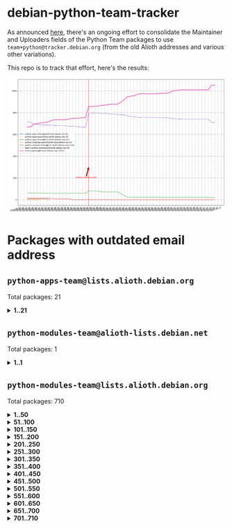 # debian-python-team-tracker



As announced [here](https://lists.debian.org/debian-python/2021/08/msg00006.html), there's an ongoing effort to consolidate the Maintainer and Uploaders fields of the Python Team packages to use `team+python@tracker.debian.org` (from the old Alioth addresses and various other variations).



This repo is to track that effort, here's the results:



![Python team emails](images/python_team_emails.svg)


# Packages with outdated email address

## `python-apps-team@lists.alioth.debian.org`
Total packages: 21
<details>
<summary><b>1..21</b></summary>


| # | Package | Version |
| --- | --- | --- |
| 1 | [archmage](https://tracker.debian.org/archmage) | 1:0.4.2.1-1 |
| 2 | [ctop](https://tracker.debian.org/ctop) | 1.0.0-2.1 |
| 3 | [cython](https://tracker.debian.org/cython) | 0.29.14-1 |
| 4 | [db2twitter](https://tracker.debian.org/db2twitter) | 0.6-1.1 |
| 5 | [dodgy](https://tracker.debian.org/dodgy) | 0.1.9-3 |
| 6 | [etm](https://tracker.debian.org/etm) | 3.2.30-1.1 |
| 7 | [firmware-microbit-micropython](https://tracker.debian.org/firmware-microbit-micropython) | 1.0.1-2 |
| 8 | [flatlatex](https://tracker.debian.org/flatlatex) | 0.8-1.1 |
| 9 | [freealchemist](https://tracker.debian.org/freealchemist) | 0.5-1.1 |
| 10 | [kanboard-cli](https://tracker.debian.org/kanboard-cli) | 0.0.2-1.1 |
| 11 | [lightyears](https://tracker.debian.org/lightyears) | 1.4-2 |
| 12 | [muttdown](https://tracker.debian.org/muttdown) | 0.3.4-1 |
| 13 | [pelican](https://tracker.debian.org/pelican) | 4.0.1+dfsg-1.1 |
| 14 | [pipenv](https://tracker.debian.org/pipenv) | 11.9.0-1.1 |
| 15 | [prospector](https://tracker.debian.org/prospector) | 1.1.7-2 |
| 16 | [pybik](https://tracker.debian.org/pybik) | 3.0-3.1 |
| 17 | [retweet](https://tracker.debian.org/retweet) | 0.10-1.1 |
| 18 | [sen](https://tracker.debian.org/sen) | 0.6.1-0.1 |
| 19 | [sinntp](https://tracker.debian.org/sinntp) | 1.6-1.2 |
| 20 | [smem](https://tracker.debian.org/smem) | 1.5-1.1 |
| 21 | [voltron](https://tracker.debian.org/voltron) | 0.1.7+git20200109-1.1 |
</details>

## `python-modules-team@alioth-lists.debian.net`
Total packages: 1
<details>
<summary><b>1..1</b></summary>


| # | Package | Version |
| --- | --- | --- |
| 1 | [setuptools-scm](https://tracker.debian.org/setuptools-scm) | 4.1.2-3 |
</details>

## `python-modules-team@lists.alioth.debian.org`
Total packages: 710
<details>
<summary><b>1..50</b></summary>


| # | Package | Version |
| --- | --- | --- |
| 1 | [anorack](https://tracker.debian.org/anorack) | 0.2.7-1 |
| 2 | [anosql](https://tracker.debian.org/anosql) | 1.0.1-1 |
| 3 | [appdirs](https://tracker.debian.org/appdirs) | 1.4.4-1 |
| 4 | [asn1crypto](https://tracker.debian.org/asn1crypto) | 1.4.0-1 |
| 5 | [astral](https://tracker.debian.org/astral) | 1.6.1-2 |
| 6 | [authheaders](https://tracker.debian.org/authheaders) | 0.13.0-1 |
| 7 | [authres](https://tracker.debian.org/authres) | 1.2.0-2 |
| 8 | [automat](https://tracker.debian.org/automat) | 20.2.0-1 |
| 9 | [azure-cosmos-table-python](https://tracker.debian.org/azure-cosmos-table-python) | 1.0.5+git20191025-5 |
| 10 | [babelfish](https://tracker.debian.org/babelfish) | 0.5.4-3 |
| 11 | [bdist-nsi](https://tracker.debian.org/bdist-nsi) | 0.1.5-2 |
| 12 | [behave](https://tracker.debian.org/behave) | 1.2.6-3 |
| 13 | [bernhard](https://tracker.debian.org/bernhard) | 0.2.6-2 |
| 14 | [betamax](https://tracker.debian.org/betamax) | 0.8.1-2 |
| 15 | [bibtexparser](https://tracker.debian.org/bibtexparser) | 1.1.0+ds-3 |
| 16 | [binaryornot](https://tracker.debian.org/binaryornot) | 0.4.4+dfsg-4 |
| 17 | [bitstruct](https://tracker.debian.org/bitstruct) | 8.9.0-1 |
| 18 | [blessings](https://tracker.debian.org/blessings) | 1.6-3 |
| 19 | [blinker](https://tracker.debian.org/blinker) | 1.4+dfsg1-0.3 |
| 20 | [bottleneck](https://tracker.debian.org/bottleneck) | 1.2.1+ds1-2 |
| 21 | [case](https://tracker.debian.org/case) | 1.5.3+dfsg-3 |
| 22 | [celery-batches](https://tracker.debian.org/celery-batches) | 0.2-2 |
| 23 | [celery-haystack](https://tracker.debian.org/celery-haystack) | 0.10-4 |
| 24 | [cerealizer](https://tracker.debian.org/cerealizer) | 0.8.1-3 |
| 25 | [chardet](https://tracker.debian.org/chardet) | 4.0.0-1 |
| 26 | [chargebee-python](https://tracker.debian.org/chargebee-python) | 1.6.6-1 |
| 27 | [chargebee2-python](https://tracker.debian.org/chargebee2-python) | 2.7.3-1 |
| 28 | [circuits](https://tracker.debian.org/circuits) | 3.1.0+ds1-2 |
| 29 | [codicefiscale](https://tracker.debian.org/codicefiscale) | 0.9+ds0-2 |
| 30 | [colorclass](https://tracker.debian.org/colorclass) | 2.2.0-2.1 |
| 31 | [colorspacious](https://tracker.debian.org/colorspacious) | 1.1.2-2 |
| 32 | [commonmark](https://tracker.debian.org/commonmark) | 0.9.1-3 |
| 33 | [constantly](https://tracker.debian.org/constantly) | 15.1.0-2 |
| 34 | [contextlib2](https://tracker.debian.org/contextlib2) | 0.6.0.post1-1 |
| 35 | [cookiecutter](https://tracker.debian.org/cookiecutter) | 1.6.0-4 |
| 36 | [coreapi](https://tracker.debian.org/coreapi) | 2.3.3-4 |
| 37 | [coreschema](https://tracker.debian.org/coreschema) | 0.0.4-3 |
| 38 | [cov-core](https://tracker.debian.org/cov-core) | 1.15.0-3 |
| 39 | [cppy](https://tracker.debian.org/cppy) | 1.1.0-2 |
| 40 | [cram](https://tracker.debian.org/cram) | 0.7-4 |
| 41 | [cssutils](https://tracker.debian.org/cssutils) | 1.0.2-3 |
| 42 | [d2to1](https://tracker.debian.org/d2to1) | 0.2.12-2 |
| 43 | [deap](https://tracker.debian.org/deap) | 1.3.1-2 |
| 44 | [debiancontributors](https://tracker.debian.org/debiancontributors) | 0.7.8-2 |
| 45 | [devpi-common](https://tracker.debian.org/devpi-common) | 3.2.2-1.1 |
| 46 | [django-ajax-selects](https://tracker.debian.org/django-ajax-selects) | 1.7.0-3 |
| 47 | [django-anymail](https://tracker.debian.org/django-anymail) | 7.1.0-1 |
| 48 | [django-bitfield](https://tracker.debian.org/django-bitfield) | 1.9.6-2 |
| 49 | [django-countries](https://tracker.debian.org/django-countries) | 6.0-1 |
| 50 | [django-dirtyfields](https://tracker.debian.org/django-dirtyfields) | 1.3.1-2 |
</details>
<details>
<summary><b>51..100</b></summary>

| # | Package | Version |
| --- | --- | --- |
| 51 | [django-downloadview](https://tracker.debian.org/django-downloadview) | 2.1.1-1 |
| 52 | [django-environ](https://tracker.debian.org/django-environ) | 0.4.4-2 |
| 53 | [django-filter](https://tracker.debian.org/django-filter) | 2.4.0-1 |
| 54 | [django-fsm-admin](https://tracker.debian.org/django-fsm-admin) | 1.2.4-2 |
| 55 | [django-hvad](https://tracker.debian.org/django-hvad) | 1.8.0-1.1 |
| 56 | [django-impersonate](https://tracker.debian.org/django-impersonate) | 1.5-1 |
| 57 | [django-js-reverse](https://tracker.debian.org/django-js-reverse) | 0.7.3-1.1 |
| 58 | [django-macaddress](https://tracker.debian.org/django-macaddress) | 1.5.0-2 |
| 59 | [django-markupfield](https://tracker.debian.org/django-markupfield) | 2.0.0-1 |
| 60 | [django-memoize](https://tracker.debian.org/django-memoize) | 2.2.0+dfsg-1 |
| 61 | [django-nose](https://tracker.debian.org/django-nose) | 1.4.6-2.1 |
| 62 | [django-notification](https://tracker.debian.org/django-notification) | 1.2.0-3 |
| 63 | [django-organizations](https://tracker.debian.org/django-organizations) | 1.1.2-1 |
| 64 | [django-pagination](https://tracker.debian.org/django-pagination) | 1.0.7-4 |
| 65 | [django-paintstore](https://tracker.debian.org/django-paintstore) | 0.2-4 |
| 66 | [django-picklefield](https://tracker.debian.org/django-picklefield) | 3.0.1-1 |
| 67 | [django-pipeline](https://tracker.debian.org/django-pipeline) | 1.6.14-3 |
| 68 | [django-q](https://tracker.debian.org/django-q) | 1.2.1-1 |
| 69 | [django-recurrence](https://tracker.debian.org/django-recurrence) | 1.10.3-1 |
| 70 | [django-redis-sessions](https://tracker.debian.org/django-redis-sessions) | 0.6.1-2 |
| 71 | [django-simple-redis-admin](https://tracker.debian.org/django-simple-redis-admin) | 1.4.0-2 |
| 72 | [django-stronghold](https://tracker.debian.org/django-stronghold) | 0.3.0+debian-2 |
| 73 | [django-webpack-loader](https://tracker.debian.org/django-webpack-loader) | 0.6.0-2 |
| 74 | [django-websocket-redis](https://tracker.debian.org/django-websocket-redis) | 0.4.7-2 |
| 75 | [django-wkhtmltopdf](https://tracker.debian.org/django-wkhtmltopdf) | 3.3.0-1 |
| 76 | [django-xmlrpc](https://tracker.debian.org/django-xmlrpc) | 0.1.8-2 |
| 77 | [djangorestframework-api-key](https://tracker.debian.org/djangorestframework-api-key) | 2.0.0-2 |
| 78 | [djangorestframework-filters](https://tracker.debian.org/djangorestframework-filters) | 1.0.0.dev0-1 |
| 79 | [dkimpy](https://tracker.debian.org/dkimpy) | 1.0.5-1 |
| 80 | [dnsdiag](https://tracker.debian.org/dnsdiag) | 1.7.0-1 |
| 81 | [dnspython](https://tracker.debian.org/dnspython) | 2.0.0-1 |
| 82 | [dockerpty](https://tracker.debian.org/dockerpty) | 0.4.1-2 |
| 83 | [dominate](https://tracker.debian.org/dominate) | 2.3.1-2 |
| 84 | [doublex](https://tracker.debian.org/doublex) | 1.9.2-1 |
| 85 | [drf-generators](https://tracker.debian.org/drf-generators) | 0.5.0-1 |
| 86 | [easyprocess](https://tracker.debian.org/easyprocess) | 0.2.5-2 |
| 87 | [elasticsearch-curator](https://tracker.debian.org/elasticsearch-curator) | 5.8.1-1 |
| 88 | [entrypoints](https://tracker.debian.org/entrypoints) | 0.3-3 |
| 89 | [enum34](https://tracker.debian.org/enum34) | 1.1.6-4 |
| 90 | [enzyme](https://tracker.debian.org/enzyme) | 0.4.1-2 |
| 91 | [exam](https://tracker.debian.org/exam) | 0.10.5-3 |
| 92 | [factory-boy](https://tracker.debian.org/factory-boy) | 2.11.1-3 |
| 93 | [faker](https://tracker.debian.org/faker) | 0.9.3-0.1 |
| 94 | [fakesleep](https://tracker.debian.org/fakesleep) | 0.1-2 |
| 95 | [fastchunking](https://tracker.debian.org/fastchunking) | 0.0.3-2 |
| 96 | [feedgenerator](https://tracker.debian.org/feedgenerator) | 1.9-2 |
| 97 | [flake8-polyfill](https://tracker.debian.org/flake8-polyfill) | 1.0.2-2 |
| 98 | [flask-api](https://tracker.debian.org/flask-api) | 1.1+dfsg-1.1 |
| 99 | [flask-assets](https://tracker.debian.org/flask-assets) | 2.0-1 |
| 100 | [flask-babelex](https://tracker.debian.org/flask-babelex) | 0.9.4-1 |
</details>
<details>
<summary><b>101..150</b></summary>

| # | Package | Version |
| --- | --- | --- |
| 101 | [flask-bcrypt](https://tracker.debian.org/flask-bcrypt) | 0.7.1-2 |
| 102 | [flask-compress](https://tracker.debian.org/flask-compress) | 1.4.0-3 |
| 103 | [flask-gravatar](https://tracker.debian.org/flask-gravatar) | 0.4.2-2 |
| 104 | [flask-htmlmin](https://tracker.debian.org/flask-htmlmin) | 1.3.2-2 |
| 105 | [flask-ldapconn](https://tracker.debian.org/flask-ldapconn) | 0.7.2-1.1 |
| 106 | [flask-limiter](https://tracker.debian.org/flask-limiter) | 1.0.1-2 |
| 107 | [flask-login](https://tracker.debian.org/flask-login) | 0.5.0-1 |
| 108 | [flask-mail](https://tracker.debian.org/flask-mail) | 0.9.1+dfsg1-1.1 |
| 109 | [flask-mongoengine](https://tracker.debian.org/flask-mongoengine) | 0.9.3-4 |
| 110 | [flask-multistatic](https://tracker.debian.org/flask-multistatic) | 1.0-2 |
| 111 | [flask-paranoid](https://tracker.debian.org/flask-paranoid) | 0.2.0-3.1 |
| 112 | [flask-script](https://tracker.debian.org/flask-script) | 2.0.6-2 |
| 113 | [flask-silk](https://tracker.debian.org/flask-silk) | 0.2-18 |
| 114 | [flask-wtf](https://tracker.debian.org/flask-wtf) | 0.14.3-1 |
| 115 | [flufl.bounce](https://tracker.debian.org/flufl.bounce) | 3.0.1-1 |
| 116 | [flufl.enum](https://tracker.debian.org/flufl.enum) | 4.1.1-3 |
| 117 | [flufl.i18n](https://tracker.debian.org/flufl.i18n) | 3.0.1-1 |
| 118 | [flufl.lock](https://tracker.debian.org/flufl.lock) | 5.0.1-1 |
| 119 | [flufl.password](https://tracker.debian.org/flufl.password) | 1.3-3 |
| 120 | [flufl.testing](https://tracker.debian.org/flufl.testing) | 0.7-2 |
| 121 | [freetype-py](https://tracker.debian.org/freetype-py) | 2.2.0-1 |
| 122 | [gerritlib](https://tracker.debian.org/gerritlib) | 0.8.0-2 |
| 123 | [gmplot](https://tracker.debian.org/gmplot) | 1.2.0-2 |
| 124 | [gpxpy](https://tracker.debian.org/gpxpy) | 1.4.2-1 |
| 125 | [gtextfsm](https://tracker.debian.org/gtextfsm) | 1.1.0-2 |
| 126 | [gtts](https://tracker.debian.org/gtts) | 2.0.3-1 |
| 127 | [gtts-token](https://tracker.debian.org/gtts-token) | 1.1.3-1 |
| 128 | [guzzle-sphinx-theme](https://tracker.debian.org/guzzle-sphinx-theme) | 0.7.11-5 |
| 129 | [hachoir](https://tracker.debian.org/hachoir) | 3.1.0+dfsg-3 |
| 130 | [haproxy-log-analysis](https://tracker.debian.org/haproxy-log-analysis) | 2.0~b0-2 |
| 131 | [heapdict](https://tracker.debian.org/heapdict) | 1.0.1-1 |
| 132 | [hiro](https://tracker.debian.org/hiro) | 0.5-2 |
| 133 | [httpx](https://tracker.debian.org/httpx) | 0.16.1-1 |
| 134 | [hypothesis-auto](https://tracker.debian.org/hypothesis-auto) | 1.1.4-2 |
| 135 | [importmagic](https://tracker.debian.org/importmagic) | 0.1.7-2 |
| 136 | [inflection](https://tracker.debian.org/inflection) | 0.3.1-2 |
| 137 | [isodate](https://tracker.debian.org/isodate) | 0.6.0-2 |
| 138 | [itypes](https://tracker.debian.org/itypes) | 1.1.0-4 |
| 139 | [jaraco.itertools](https://tracker.debian.org/jaraco.itertools) | 2.0.1-4 |
| 140 | [javaproperties](https://tracker.debian.org/javaproperties) | 0.7.0-1 |
| 141 | [jinja2-time](https://tracker.debian.org/jinja2-time) | 0.2.0-2 |
| 142 | [jpy](https://tracker.debian.org/jpy) | 0.9.0-3 |
| 143 | [jpylyzer](https://tracker.debian.org/jpylyzer) | 2.0.0-3 |
| 144 | [json-tricks](https://tracker.debian.org/json-tricks) | 3.11.0-2 |
| 145 | [jsonhyperschema-codec](https://tracker.debian.org/jsonhyperschema-codec) | 1.0.3-2 |
| 146 | [jsonpickle](https://tracker.debian.org/jsonpickle) | 1.2-1 |
| 147 | [junos-eznc](https://tracker.debian.org/junos-eznc) | 2.1.7-3 |
| 148 | [jupyter-sphinx-theme](https://tracker.debian.org/jupyter-sphinx-theme) | 0.0.6+ds1-10 |
| 149 | [kitchen](https://tracker.debian.org/kitchen) | 1.2.6-2 |
| 150 | [kivy](https://tracker.debian.org/kivy) | 1.11.0-2 |
</details>
<details>
<summary><b>151..200</b></summary>

| # | Package | Version |
| --- | --- | --- |
| 151 | [lazr.delegates](https://tracker.debian.org/lazr.delegates) | 2.0.3-2 |
| 152 | [lazr.smtptest](https://tracker.debian.org/lazr.smtptest) | 2.0.3-2 |
| 153 | [lexicon](https://tracker.debian.org/lexicon) | 3.3.17-1 |
| 154 | [libthumbor](https://tracker.debian.org/libthumbor) | 1.3.3-2 |
| 155 | [logilab-constraint](https://tracker.debian.org/logilab-constraint) | 0.6.0-2 |
| 156 | [mako](https://tracker.debian.org/mako) | 1.1.3+ds1-2 |
| 157 | [manuel](https://tracker.debian.org/manuel) | 1.10.1-2 |
| 158 | [markupsafe](https://tracker.debian.org/markupsafe) | 1.1.1-1 |
| 159 | [mercurial-extension-utils](https://tracker.debian.org/mercurial-extension-utils) | 1.5.1-1 |
| 160 | [mercurial-extension-utils](https://tracker.debian.org/mercurial-extension-utils) | 1.5.1-3 |
| 161 | [mercurial-keyring](https://tracker.debian.org/mercurial-keyring) | 1.3.1-3 |
| 162 | [microsoft-authentication-extensions-for-python](https://tracker.debian.org/microsoft-authentication-extensions-for-python) | 0.3.0-1 |
| 163 | [milksnake](https://tracker.debian.org/milksnake) | 0.1.5-1 |
| 164 | [mimerender](https://tracker.debian.org/mimerender) | 0.6.0-2 |
| 165 | [mmllib](https://tracker.debian.org/mmllib) | 0.3.0.post1-2 |
| 166 | [mockldap](https://tracker.debian.org/mockldap) | 0.3.0-4 |
| 167 | [modernize](https://tracker.debian.org/modernize) | 0.7-2 |
| 168 | [moksha.common](https://tracker.debian.org/moksha.common) | 1.2.5-4 |
| 169 | [more-itertools](https://tracker.debian.org/more-itertools) | 4.2.0-3 |
| 170 | [mrtparse](https://tracker.debian.org/mrtparse) | 1.6-2 |
| 171 | [musicbrainzngs](https://tracker.debian.org/musicbrainzngs) | 0.7.1-2 |
| 172 | [mutagen](https://tracker.debian.org/mutagen) | 1.45.1-2 |
| 173 | [mwic](https://tracker.debian.org/mwic) | 0.7.8-1 |
| 174 | [mysql-connector-python](https://tracker.debian.org/mysql-connector-python) | 8.0.15-2 |
| 175 | [nb2plots](https://tracker.debian.org/nb2plots) | 0.6-2 |
| 176 | [netifaces](https://tracker.debian.org/netifaces) | 0.10.9-0.2 |
| 177 | [netmiko](https://tracker.debian.org/netmiko) | 2.4.2-1 |
| 178 | [networkx](https://tracker.debian.org/networkx) | 2.5+ds-2 |
| 179 | [nose](https://tracker.debian.org/nose) | 1.3.7-6 |
| 180 | [nose](https://tracker.debian.org/nose) | 1.3.7-7 |
| 181 | [nose2](https://tracker.debian.org/nose2) | 0.9.2-1 |
| 182 | [nose2-cov](https://tracker.debian.org/nose2-cov) | 1.0a4-3 |
| 183 | [ntplib](https://tracker.debian.org/ntplib) | 0.3.3-2 |
| 184 | [numpy-stl](https://tracker.debian.org/numpy-stl) | 2.9.0-1 |
| 185 | [numpydoc](https://tracker.debian.org/numpydoc) | 1.1.0-3 |
| 186 | [obsub](https://tracker.debian.org/obsub) | 0.2-4 |
| 187 | [okasha](https://tracker.debian.org/okasha) | 0.2.4-4 |
| 188 | [overpass](https://tracker.debian.org/overpass) | 0.7-1 |
| 189 | [paramiko](https://tracker.debian.org/paramiko) | 2.7.2-1 |
| 190 | [pastescript](https://tracker.debian.org/pastescript) | 2.0.2-4 |
| 191 | [pcapy](https://tracker.debian.org/pcapy) | 0.11.4-2 |
| 192 | [pdfkit](https://tracker.debian.org/pdfkit) | 0.6.1-2 |
| 193 | [pep8](https://tracker.debian.org/pep8) | 1.7.1-9 |
| 194 | [pep8-naming](https://tracker.debian.org/pep8-naming) | 0.10.0-1 |
| 195 | [pg8000](https://tracker.debian.org/pg8000) | 1.10.6-2 |
| 196 | [pidcat](https://tracker.debian.org/pidcat) | 2.1.0-4 |
| 197 | [pilkit](https://tracker.debian.org/pilkit) | 2.0-3 |
| 198 | [plastex](https://tracker.debian.org/plastex) | 2.1-2 |
| 199 | [ply](https://tracker.debian.org/ply) | 3.11-4 |
| 200 | [portio](https://tracker.debian.org/portio) | 0.5-4 |
</details>
<details>
<summary><b>201..250</b></summary>

| # | Package | Version |
| --- | --- | --- |
| 201 | [postgresfixture](https://tracker.debian.org/postgresfixture) | 0.4.2-1 |
| 202 | [power](https://tracker.debian.org/power) | 1.4+dfsg-4 |
| 203 | [pprintpp](https://tracker.debian.org/pprintpp) | 0.4.0-2 |
| 204 | [preggy](https://tracker.debian.org/preggy) | 1.4.4-1 |
| 205 | [prettytable](https://tracker.debian.org/prettytable) | 0.7.2-5 |
| 206 | [proxmoxer](https://tracker.debian.org/proxmoxer) | 1.0.3-2 |
| 207 | [ptable](https://tracker.debian.org/ptable) | 0.9.2-2 |
| 208 | [py-macaroon-bakery](https://tracker.debian.org/py-macaroon-bakery) | 1.3.1-1 |
| 209 | [py-radix](https://tracker.debian.org/py-radix) | 0.10.0-3 |
| 210 | [py3dns](https://tracker.debian.org/py3dns) | 3.2.1-1 |
| 211 | [pyasn1](https://tracker.debian.org/pyasn1) | 0.4.8-1 |
| 212 | [pybindgen](https://tracker.debian.org/pybindgen) | 0.20.0+dfsg1-2 |
| 213 | [pycairo](https://tracker.debian.org/pycairo) | 1.16.2-3 |
| 214 | [pycairo](https://tracker.debian.org/pycairo) | 1.16.2-4 |
| 215 | [pycallgraph](https://tracker.debian.org/pycallgraph) | 1.1.3-1.2 |
| 216 | [pycares](https://tracker.debian.org/pycares) | 3.1.1-1 |
| 217 | [pycifrw](https://tracker.debian.org/pycifrw) | 4.4-2 |
| 218 | [pyclamd](https://tracker.debian.org/pyclamd) | 0.4.0-2 |
| 219 | [pycodestyle](https://tracker.debian.org/pycodestyle) | 2.6.0-1 |
| 220 | [pycparser](https://tracker.debian.org/pycparser) | 2.20-3 |
| 221 | [pycryptodome](https://tracker.debian.org/pycryptodome) | 3.9.7+dfsg1-1 |
| 222 | [pycxx](https://tracker.debian.org/pycxx) | 7.1.4-0.1 |
| 223 | [pydbus](https://tracker.debian.org/pydbus) | 0.6.0-4 |
| 224 | [pydenticon](https://tracker.debian.org/pydenticon) | 0.3.1-2 |
| 225 | [pydispatcher](https://tracker.debian.org/pydispatcher) | 2.0.5-2 |
| 226 | [pydle](https://tracker.debian.org/pydle) | 0.9.4-2 |
| 227 | [pyeapi](https://tracker.debian.org/pyeapi) | 0.8.1-2 |
| 228 | [pyee](https://tracker.debian.org/pyee) | 7.0.2-1 |
| 229 | [pyenchant](https://tracker.debian.org/pyenchant) | 3.2.0-1 |
| 230 | [pyfg](https://tracker.debian.org/pyfg) | 0.50-2 |
| 231 | [pyfiglet](https://tracker.debian.org/pyfiglet) | 0.8.0+dfsg-1 |
| 232 | [pyfribidi](https://tracker.debian.org/pyfribidi) | 0.12.0+repack-7 |
| 233 | [pygame](https://tracker.debian.org/pygame) | 1.9.6+dfsg-2 |
| 234 | [pygeoif](https://tracker.debian.org/pygeoif) | 0.7-2 |
| 235 | [pygithub](https://tracker.debian.org/pygithub) | 1.43.7-1 |
| 236 | [pygments](https://tracker.debian.org/pygments) | 2.3.1+dfsg-3 |
| 237 | [pygtail](https://tracker.debian.org/pygtail) | 0.6.1-2 |
| 238 | [pygtkspellcheck](https://tracker.debian.org/pygtkspellcheck) | 4.0.5-2 |
| 239 | [pyhamcrest](https://tracker.debian.org/pyhamcrest) | 1.9.0-3 |
| 240 | [pyinotify](https://tracker.debian.org/pyinotify) | 0.9.6-1.3 |
| 241 | [pyiosxr](https://tracker.debian.org/pyiosxr) | 0.52-1.1 |
| 242 | [pyjavaproperties](https://tracker.debian.org/pyjavaproperties) | 0.7-2 |
| 243 | [pyjokes](https://tracker.debian.org/pyjokes) | 0.5.0-3 |
| 244 | [pykcs11](https://tracker.debian.org/pykcs11) | 1.5.10-1 |
| 245 | [pylama](https://tracker.debian.org/pylama) | 7.4.3-3 |
| 246 | [pylibmc](https://tracker.debian.org/pylibmc) | 1.5.2-3 |
| 247 | [pylint-celery](https://tracker.debian.org/pylint-celery) | 0.3-5 |
| 248 | [pylint-common](https://tracker.debian.org/pylint-common) | 0.2.5-4 |
| 249 | [pylint-django](https://tracker.debian.org/pylint-django) | 2.0.13-1 |
| 250 | [pylint-flask](https://tracker.debian.org/pylint-flask) | 0.5-4 |
</details>
<details>
<summary><b>251..300</b></summary>

| # | Package | Version |
| --- | --- | --- |
| 251 | [pylint-plugin-utils](https://tracker.debian.org/pylint-plugin-utils) | 0.6-1 |
| 252 | [pymacs](https://tracker.debian.org/pymacs) | 0.25-3 |
| 253 | [pymilter](https://tracker.debian.org/pymilter) | 1.0.4-2 |
| 254 | [pymodbus](https://tracker.debian.org/pymodbus) | 2.1.0+dfsg-2 |
| 255 | [pymssql](https://tracker.debian.org/pymssql) | 2.1.4+dfsg-3 |
| 256 | [pymupdf](https://tracker.debian.org/pymupdf) | 1.17.4+ds1-2 |
| 257 | [pynag](https://tracker.debian.org/pynag) | 1.1.2+dfsg-2 |
| 258 | [pynliner](https://tracker.debian.org/pynliner) | 0.8.0-2 |
| 259 | [pyopengl](https://tracker.debian.org/pyopengl) | 3.1.5+dfsg-1 |
| 260 | [pypandoc](https://tracker.debian.org/pypandoc) | 1.5+ds0-1 |
| 261 | [pyparsing](https://tracker.debian.org/pyparsing) | 2.4.7-1 |
| 262 | [pyphen](https://tracker.debian.org/pyphen) | 0.9.5-3 |
| 263 | [pyprind](https://tracker.debian.org/pyprind) | 2.11.2-2 |
| 264 | [pyquery](https://tracker.debian.org/pyquery) | 1.2.9-4 |
| 265 | [pyrad](https://tracker.debian.org/pyrad) | 2.1-2 |
| 266 | [pyrsistent](https://tracker.debian.org/pyrsistent) | 0.15.5-1 |
| 267 | [pysendfile](https://tracker.debian.org/pysendfile) | 2.0.1-3 |
| 268 | [pysimplesoap](https://tracker.debian.org/pysimplesoap) | 1.16.2-3 |
| 269 | [pysmi](https://tracker.debian.org/pysmi) | 0.3.2-2 |
| 270 | [pysodium](https://tracker.debian.org/pysodium) | 0.7.0-2 |
| 271 | [pyspf](https://tracker.debian.org/pyspf) | 2.0.14-2 |
| 272 | [pysrt](https://tracker.debian.org/pysrt) | 1.0.1-2 |
| 273 | [pyssim](https://tracker.debian.org/pyssim) | 0.2-2 |
| 274 | [pystemd](https://tracker.debian.org/pystemd) | 0.7.0-4 |
| 275 | [pysubnettree](https://tracker.debian.org/pysubnettree) | 0.33-1 |
| 276 | [pytaglib](https://tracker.debian.org/pytaglib) | 0.3.6+dfsg-2 |
| 277 | [pytds](https://tracker.debian.org/pytds) | 1.10.0-1 |
| 278 | [pytest-arraydiff](https://tracker.debian.org/pytest-arraydiff) | 0.3-1 |
| 279 | [pytest-bdd](https://tracker.debian.org/pytest-bdd) | 3.2.1-1 |
| 280 | [pytest-cookies](https://tracker.debian.org/pytest-cookies) | 0.4.0-1 |
| 281 | [pytest-django](https://tracker.debian.org/pytest-django) | 3.5.1-1 |
| 282 | [pytest-expect](https://tracker.debian.org/pytest-expect) | 1.1.0-2 |
| 283 | [pytest-forked](https://tracker.debian.org/pytest-forked) | 1.3.0-1 |
| 284 | [pytest-helpers-namespace](https://tracker.debian.org/pytest-helpers-namespace) | 2019.1.8-1 |
| 285 | [pytest-httpbin](https://tracker.debian.org/pytest-httpbin) | 1.0.0-2 |
| 286 | [pytest-instafail](https://tracker.debian.org/pytest-instafail) | 0.4.2-1 |
| 287 | [pytest-remotedata](https://tracker.debian.org/pytest-remotedata) | 0.3.2-1 |
| 288 | [pytest-runner](https://tracker.debian.org/pytest-runner) | 2.11.1-1.2 |
| 289 | [pytest-sugar](https://tracker.debian.org/pytest-sugar) | 0.9.4-1 |
| 290 | [pytest-tornado](https://tracker.debian.org/pytest-tornado) | 0.8.1-1 |
| 291 | [pytest-vcr](https://tracker.debian.org/pytest-vcr) | 1.0.2-2 |
| 292 | [pytest-xvfb](https://tracker.debian.org/pytest-xvfb) | 1.2.0-1 |
| 293 | [python-activipy](https://tracker.debian.org/python-activipy) | 0.1-7 |
| 294 | [python-adal](https://tracker.debian.org/python-adal) | 1.2.2-1 |
| 295 | [python-agate](https://tracker.debian.org/python-agate) | 1.6.1-1 |
| 296 | [python-agate-excel](https://tracker.debian.org/python-agate-excel) | 0.2.3-1 |
| 297 | [python-aiohttp-security](https://tracker.debian.org/python-aiohttp-security) | 0.4.0-2 |
| 298 | [python-aiohttp-session](https://tracker.debian.org/python-aiohttp-session) | 2.9.0-2 |
| 299 | [python-aioinflux](https://tracker.debian.org/python-aioinflux) | 0.9.0-2 |
| 300 | [python-aiomeasures](https://tracker.debian.org/python-aiomeasures) | 0.5.14-3 |
</details>
<details>
<summary><b>301..350</b></summary>

| # | Package | Version |
| --- | --- | --- |
| 301 | [python-altair](https://tracker.debian.org/python-altair) | 4.0.1-2 |
| 302 | [python-amqplib](https://tracker.debian.org/python-amqplib) | 1.0.2-2 |
| 303 | [python-anyjson](https://tracker.debian.org/python-anyjson) | 0.3.3-2 |
| 304 | [python-apptools](https://tracker.debian.org/python-apptools) | 4.5.0-1.1 |
| 305 | [python-aptly](https://tracker.debian.org/python-aptly) | 0.12.10-2 |
| 306 | [python-args](https://tracker.debian.org/python-args) | 0.1.0-3 |
| 307 | [python-arpy](https://tracker.debian.org/python-arpy) | 1.1.1-4 |
| 308 | [python-astor](https://tracker.debian.org/python-astor) | 0.8.1-1 |
| 309 | [python-async-timeout](https://tracker.debian.org/python-async-timeout) | 3.0.1-1.1 |
| 310 | [python-azure-devtools](https://tracker.debian.org/python-azure-devtools) | 1.2.0-1 |
| 311 | [python-base58](https://tracker.debian.org/python-base58) | 1.0.3-1.1 |
| 312 | [python-bcdoc](https://tracker.debian.org/python-bcdoc) | 0.16.0-2 |
| 313 | [python-bioblend](https://tracker.debian.org/python-bioblend) | 0.7.0-3 |
| 314 | [python-bitbucket-api](https://tracker.debian.org/python-bitbucket-api) | 0.5.0-3 |
| 315 | [python-box](https://tracker.debian.org/python-box) | 3.4.6-2 |
| 316 | [python-btrees](https://tracker.debian.org/python-btrees) | 4.3.1-2 |
| 317 | [python-cachecontrol](https://tracker.debian.org/python-cachecontrol) | 0.12.6-1 |
| 318 | [python-can](https://tracker.debian.org/python-can) | 3.3.2.final~github-2 |
| 319 | [python-cement](https://tracker.debian.org/python-cement) | 2.10.0-2 |
| 320 | [python-cerberus](https://tracker.debian.org/python-cerberus) | 1.3.2-1 |
| 321 | [python-click-log](https://tracker.debian.org/python-click-log) | 0.2.1-2 |
| 322 | [python-click-threading](https://tracker.debian.org/python-click-threading) | 0.4.4-2 |
| 323 | [python-clint](https://tracker.debian.org/python-clint) | 0.5.1-3 |
| 324 | [python-cluster](https://tracker.debian.org/python-cluster) | 1.3.3-3 |
| 325 | [python-cmarkgfm](https://tracker.debian.org/python-cmarkgfm) | 0.4.2-1 |
| 326 | [python-coloredlogs](https://tracker.debian.org/python-coloredlogs) | 7.3-2 |
| 327 | [python-colour](https://tracker.debian.org/python-colour) | 0.1.5-2 |
| 328 | [python-commentjson](https://tracker.debian.org/python-commentjson) | 0.8.3-2 |
| 329 | [python-consul](https://tracker.debian.org/python-consul) | 0.7.1-1.1 |
| 330 | [python-cookies](https://tracker.debian.org/python-cookies) | 2.2.1-3 |
| 331 | [python-cpuinfo](https://tracker.debian.org/python-cpuinfo) | 5.0.0-2 |
| 332 | [python-crcmod](https://tracker.debian.org/python-crcmod) | 1.7+dfsg-2 |
| 333 | [python-cs](https://tracker.debian.org/python-cs) | 2.7.1-1 |
| 334 | [python-cssselect2](https://tracker.debian.org/python-cssselect2) | 0.3.0-1 |
| 335 | [python-cycler](https://tracker.debian.org/python-cycler) | 0.10.0-3 |
| 336 | [python-daiquiri](https://tracker.debian.org/python-daiquiri) | 1.6.0-1 |
| 337 | [python-dbfread](https://tracker.debian.org/python-dbfread) | 2.0.7-3 |
| 338 | [python-decorator](https://tracker.debian.org/python-decorator) | 4.4.2-2 |
| 339 | [python-demjson](https://tracker.debian.org/python-demjson) | 2.2.4-5 |
| 340 | [python-diaspy](https://tracker.debian.org/python-diaspy) | 0.6.0-2 |
| 341 | [python-dict2xml](https://tracker.debian.org/python-dict2xml) | 1.7.0-1 |
| 342 | [python-dictobj](https://tracker.debian.org/python-dictobj) | 0.4-4 |
| 343 | [python-distro](https://tracker.debian.org/python-distro) | 1.5.0-1 |
| 344 | [python-distutils-extra](https://tracker.debian.org/python-distutils-extra) | 2.45 |
| 345 | [python-django-braces](https://tracker.debian.org/python-django-braces) | 1.14.0-1 |
| 346 | [python-django-casclient](https://tracker.debian.org/python-django-casclient) | 1.5.3-1 |
| 347 | [python-django-dbconn-retry](https://tracker.debian.org/python-django-dbconn-retry) | 0.1.5-1.1 |
| 348 | [python-django-etcd-settings](https://tracker.debian.org/python-django-etcd-settings) | 0.1.13+dfsg-3 |
| 349 | [python-django-gravatar2](https://tracker.debian.org/python-django-gravatar2) | 1.4.4-2 |
| 350 | [python-django-imagekit](https://tracker.debian.org/python-django-imagekit) | 4.0.2-3 |
</details>
<details>
<summary><b>351..400</b></summary>

| # | Package | Version |
| --- | --- | --- |
| 351 | [python-django-jsonfield](https://tracker.debian.org/python-django-jsonfield) | 1.4.0-2 |
| 352 | [python-django-ordered-model](https://tracker.debian.org/python-django-ordered-model) | 3.4.1-1 |
| 353 | [python-django-push-notifications](https://tracker.debian.org/python-django-push-notifications) | 1.4.1-1 |
| 354 | [python-django-rest-framework-guardian](https://tracker.debian.org/python-django-rest-framework-guardian) | 0.3.0-2 |
| 355 | [python-django-rest-hooks](https://tracker.debian.org/python-django-rest-hooks) | 1.6.0-1.1 |
| 356 | [python-django-rules](https://tracker.debian.org/python-django-rules) | 2.2.0-1 |
| 357 | [python-django-simple-history](https://tracker.debian.org/python-django-simple-history) | 2.7.0-1.1 |
| 358 | [python-django-split-settings](https://tracker.debian.org/python-django-split-settings) | 0.3.0-2 |
| 359 | [python-dnslib](https://tracker.debian.org/python-dnslib) | 0.9.14-1 |
| 360 | [python-docutils](https://tracker.debian.org/python-docutils) | 0.16+dfsg-2 |
| 361 | [python-doubleratchet](https://tracker.debian.org/python-doubleratchet) | 0.6.0-2 |
| 362 | [python-dpkt](https://tracker.debian.org/python-dpkt) | 1.9.2-2 |
| 363 | [python-easywebdav](https://tracker.debian.org/python-easywebdav) | 1.2.0-8 |
| 364 | [python-enable](https://tracker.debian.org/python-enable) | 4.8.1-1 |
| 365 | [python-envisage](https://tracker.debian.org/python-envisage) | 4.9.0-2.1 |
| 366 | [python-envparse](https://tracker.debian.org/python-envparse) | 0.2.0-2 |
| 367 | [python-envs](https://tracker.debian.org/python-envs) | 1.2.6-1.1 |
| 368 | [python-epc](https://tracker.debian.org/python-epc) | 0.0.5-3 |
| 369 | [python-etcd](https://tracker.debian.org/python-etcd) | 0.4.5-2 |
| 370 | [python-ethtool](https://tracker.debian.org/python-ethtool) | 0.14-3 |
| 371 | [python-ewmh](https://tracker.debian.org/python-ewmh) | 0.1.6-2 |
| 372 | [python-exchangelib](https://tracker.debian.org/python-exchangelib) | 3.2.0-1 |
| 373 | [python-exotel](https://tracker.debian.org/python-exotel) | 0.1.5-2 |
| 374 | [python-fastimport](https://tracker.debian.org/python-fastimport) | 0.9.8-5 |
| 375 | [python-feather-format](https://tracker.debian.org/python-feather-format) | 0.3.1+dfsg1-4 |
| 376 | [python-flaky](https://tracker.debian.org/python-flaky) | 3.7.0-1 |
| 377 | [python-flask-jwt-extended](https://tracker.debian.org/python-flask-jwt-extended) | 3.24.1-2 |
| 378 | [python-flask-marshmallow](https://tracker.debian.org/python-flask-marshmallow) | 0.10.1-4 |
| 379 | [python-flask-seeder](https://tracker.debian.org/python-flask-seeder) | 0.1~a2-2 |
| 380 | [python-flor](https://tracker.debian.org/python-flor) | 1.1.3-1 |
| 381 | [python-ftputil](https://tracker.debian.org/python-ftputil) | 3.4-3 |
| 382 | [python-fudge](https://tracker.debian.org/python-fudge) | 1.1.0-2 |
| 383 | [python-gammu](https://tracker.debian.org/python-gammu) | 2.12-2 |
| 384 | [python-gear](https://tracker.debian.org/python-gear) | 0.5.8-5 |
| 385 | [python-genty](https://tracker.debian.org/python-genty) | 1.3.2-1 |
| 386 | [python-geoip](https://tracker.debian.org/python-geoip) | 1.3.2-3 |
| 387 | [python-geoip2](https://tracker.debian.org/python-geoip2) | 2.9.0+dfsg1-2 |
| 388 | [python-getdns](https://tracker.debian.org/python-getdns) | 1.0.0~b1-2 |
| 389 | [python-gflags](https://tracker.debian.org/python-gflags) | 1.5.1-7 |
| 390 | [python-glob2](https://tracker.debian.org/python-glob2) | 0.5-3 |
| 391 | [python-gmpy2](https://tracker.debian.org/python-gmpy2) | 2.1.0~b5-0.1 |
| 392 | [python-gntp](https://tracker.debian.org/python-gntp) | 1.0.3-2 |
| 393 | [python-gnupg](https://tracker.debian.org/python-gnupg) | 0.4.6-1 |
| 394 | [python-guizero](https://tracker.debian.org/python-guizero) | 1.1.0+dfsg1-2 |
| 395 | [python-hashids](https://tracker.debian.org/python-hashids) | 1.3.1-1 |
| 396 | [python-hidapi](https://tracker.debian.org/python-hidapi) | 0.9.0.post3-2 |
| 397 | [python-hiredis](https://tracker.debian.org/python-hiredis) | 1.0.1-1 |
| 398 | [python-hpilo](https://tracker.debian.org/python-hpilo) | 4.3-3 |
| 399 | [python-html2text](https://tracker.debian.org/python-html2text) | 2020.1.16-1 |
| 400 | [python-http-parser](https://tracker.debian.org/python-http-parser) | 0.9.0-1 |
</details>
<details>
<summary><b>401..450</b></summary>

| # | Package | Version |
| --- | --- | --- |
| 401 | [python-httptools](https://tracker.debian.org/python-httptools) | 0.1.1-1 |
| 402 | [python-ibm-cloud-sdk-core](https://tracker.debian.org/python-ibm-cloud-sdk-core) | 1.6.2-1 |
| 403 | [python-icalendar](https://tracker.debian.org/python-icalendar) | 4.0.3-4 |
| 404 | [python-idna](https://tracker.debian.org/python-idna) | 2.10-1 |
| 405 | [python-imagesize](https://tracker.debian.org/python-imagesize) | 1.2.0-2 |
| 406 | [python-iniparse](https://tracker.debian.org/python-iniparse) | 0.4-3 |
| 407 | [python-ipaddr](https://tracker.debian.org/python-ipaddr) | 2.2.0-4 |
| 408 | [python-ipaddress](https://tracker.debian.org/python-ipaddress) | 1.0.23-1 |
| 409 | [python-ipfix](https://tracker.debian.org/python-ipfix) | 0.9.7-2 |
| 410 | [python-irodsclient](https://tracker.debian.org/python-irodsclient) | 0.8.1-2 |
| 411 | [python-isc-dhcp-leases](https://tracker.debian.org/python-isc-dhcp-leases) | 0.9.1-2 |
| 412 | [python-iso3166](https://tracker.debian.org/python-iso3166) | 0.8.git20170319-2 |
| 413 | [python-isoweek](https://tracker.debian.org/python-isoweek) | 1.3.3-3 |
| 414 | [python-jmespath](https://tracker.debian.org/python-jmespath) | 0.10.0-1 |
| 415 | [python-jsonrpc](https://tracker.debian.org/python-jsonrpc) | 1.13.0-1 |
| 416 | [python-junit-xml](https://tracker.debian.org/python-junit-xml) | 1.9-1 |
| 417 | [python-kanboard](https://tracker.debian.org/python-kanboard) | 1.0.1-1.1 |
| 418 | [python-keepalive](https://tracker.debian.org/python-keepalive) | 0.5-2 |
| 419 | [python-keyring](https://tracker.debian.org/python-keyring) | 18.0.1-2 |
| 420 | [python-langdetect](https://tracker.debian.org/python-langdetect) | 1.0.7-4 |
| 421 | [python-ldap](https://tracker.debian.org/python-ldap) | 3.2.0-4 |
| 422 | [python-ldapdomaindump](https://tracker.debian.org/python-ldapdomaindump) | 0.9.3-1 |
| 423 | [python-leather](https://tracker.debian.org/python-leather) | 0.3.3-1.1 |
| 424 | [python-libais](https://tracker.debian.org/python-libais) | 0.17+git.20190917.master.e464cf8-2 |
| 425 | [python-libguess](https://tracker.debian.org/python-libguess) | 1.1-4 |
| 426 | [python-logfury](https://tracker.debian.org/python-logfury) | 0.1.2-4 |
| 427 | [python-lupa](https://tracker.debian.org/python-lupa) | 1.9+dfsg-1 |
| 428 | [python-lzo](https://tracker.debian.org/python-lzo) | 1.12-3 |
| 429 | [python-mailer](https://tracker.debian.org/python-mailer) | 0.8.1-4 |
| 430 | [python-marshmallow-sqlalchemy](https://tracker.debian.org/python-marshmallow-sqlalchemy) | 0.19.0-1 |
| 431 | [python-mastodon](https://tracker.debian.org/python-mastodon) | 1.5.1-1 |
| 432 | [python-mbed-host-tests](https://tracker.debian.org/python-mbed-host-tests) | 1.4.4-3 |
| 433 | [python-mbed-ls](https://tracker.debian.org/python-mbed-ls) | 1.6.2+dfsg-3 |
| 434 | [python-mccabe](https://tracker.debian.org/python-mccabe) | 0.6.1-3 |
| 435 | [python-measurement](https://tracker.debian.org/python-measurement) | 2.0.1-2 |
| 436 | [python-mechanize](https://tracker.debian.org/python-mechanize) | 1:0.4.5-2 |
| 437 | [python-meld3](https://tracker.debian.org/python-meld3) | 1.0.2-3 |
| 438 | [python-mkdocs](https://tracker.debian.org/python-mkdocs) | 1.1.2+dfsg-1 |
| 439 | [python-mnemonic](https://tracker.debian.org/python-mnemonic) | 0.19-1 |
| 440 | [python-model-mommy](https://tracker.debian.org/python-model-mommy) | 1.6.0-2 |
| 441 | [python-morris](https://tracker.debian.org/python-morris) | 1.2-2 |
| 442 | [python-mpegdash](https://tracker.debian.org/python-mpegdash) | 0.2.0-1 |
| 443 | [python-mpv](https://tracker.debian.org/python-mpv) | 0.5.2-1 |
| 444 | [python-msrestazure](https://tracker.debian.org/python-msrestazure) | 0.6.2-1 |
| 445 | [python-multidict](https://tracker.debian.org/python-multidict) | 5.1.0-1 |
| 446 | [python-munch](https://tracker.debian.org/python-munch) | 2.3.2-2 |
| 447 | [python-murmurhash](https://tracker.debian.org/python-murmurhash) | 1.0.2-1 |
| 448 | [python-mysqldb](https://tracker.debian.org/python-mysqldb) | 1.4.4-2 |
| 449 | [python-nacl](https://tracker.debian.org/python-nacl) | 1.4.0-1 |
| 450 | [python-nine](https://tracker.debian.org/python-nine) | 1.1.0-1 |
</details>
<details>
<summary><b>451..500</b></summary>

| # | Package | Version |
| --- | --- | --- |
| 451 | [python-noise](https://tracker.debian.org/python-noise) | 1.2.3-3 |
| 452 | [python-notify2](https://tracker.debian.org/python-notify2) | 0.3-4 |
| 453 | [python-ntlm-auth](https://tracker.debian.org/python-ntlm-auth) | 1.4.0-1 |
| 454 | [python-oauth](https://tracker.debian.org/python-oauth) | 1.0.1-6 |
| 455 | [python-odf](https://tracker.debian.org/python-odf) | 1.4.1-1 |
| 456 | [python-offtrac](https://tracker.debian.org/python-offtrac) | 0.1.0-2.1 |
| 457 | [python-ofxclient](https://tracker.debian.org/python-ofxclient) | 2.0.4-2 |
| 458 | [python-opcua](https://tracker.debian.org/python-opcua) | 0.98.11-1 |
| 459 | [python-openid-cla](https://tracker.debian.org/python-openid-cla) | 1.2-2 |
| 460 | [python-openid-teams](https://tracker.debian.org/python-openid-teams) | 1.2-2 |
| 461 | [python-openidc-client](https://tracker.debian.org/python-openidc-client) | 0.6.0-1.1 |
| 462 | [python-opentimestamps](https://tracker.debian.org/python-opentimestamps) | 0.4.1-1 |
| 463 | [python-padme](https://tracker.debian.org/python-padme) | 1.1.1-3 |
| 464 | [python-pampy](https://tracker.debian.org/python-pampy) | 1.8.4-2 |
| 465 | [python-pamqp](https://tracker.debian.org/python-pamqp) | 2.3.0-2 |
| 466 | [python-parse-type](https://tracker.debian.org/python-parse-type) | 0.3.4-3 |
| 467 | [python-path-and-address](https://tracker.debian.org/python-path-and-address) | 2.0.1-2 |
| 468 | [python-pathtools](https://tracker.debian.org/python-pathtools) | 0.1.2-4 |
| 469 | [python-paypal](https://tracker.debian.org/python-paypal) | 1.2.5-3 |
| 470 | [python-peakutils](https://tracker.debian.org/python-peakutils) | 1.3.3+ds-2 |
| 471 | [python-pem](https://tracker.debian.org/python-pem) | 19.1.0-1 |
| 472 | [python-persistent](https://tracker.debian.org/python-persistent) | 4.6.4-0.2 |
| 473 | [python-pex](https://tracker.debian.org/python-pex) | 1.1.14-3.1 |
| 474 | [python-pgbouncer](https://tracker.debian.org/python-pgbouncer) | 0.0.9-3 |
| 475 | [python-pgpdump](https://tracker.debian.org/python-pgpdump) | 1.5-2 |
| 476 | [python-pgspecial](https://tracker.debian.org/python-pgspecial) | 1.11.10+dfsg1-1 |
| 477 | [python-phonenumbers](https://tracker.debian.org/python-phonenumbers) | 8.12.1-1 |
| 478 | [python-picklable-itertools](https://tracker.debian.org/python-picklable-itertools) | 0.1.1-3 |
| 479 | [python-pika](https://tracker.debian.org/python-pika) | 0.11.0-5 |
| 480 | [python-pkginfo](https://tracker.debian.org/python-pkginfo) | 1.4.2-3 |
| 481 | [python-plac](https://tracker.debian.org/python-plac) | 0.9.6-1.1 |
| 482 | [python-plaster](https://tracker.debian.org/python-plaster) | 1.0-2 |
| 483 | [python-plaster-pastedeploy](https://tracker.debian.org/python-plaster-pastedeploy) | 0.5-3 |
| 484 | [python-prctl](https://tracker.debian.org/python-prctl) | 1.7-2 |
| 485 | [python-preshed](https://tracker.debian.org/python-preshed) | 3.0.2-1 |
| 486 | [python-pretend](https://tracker.debian.org/python-pretend) | 1.0.9-1 |
| 487 | [python-prettylog](https://tracker.debian.org/python-prettylog) | 0.1.0-2 |
| 488 | [python-priority](https://tracker.debian.org/python-priority) | 1.3.0-3 |
| 489 | [python-progress](https://tracker.debian.org/python-progress) | 1.5-1 |
| 490 | [python-progressbar](https://tracker.debian.org/python-progressbar) | 2.5-2 |
| 491 | [python-protego](https://tracker.debian.org/python-protego) | 0.1.16+dfsg-2 |
| 492 | [python-prov](https://tracker.debian.org/python-prov) | 1.5.2-2 |
| 493 | [python-pskc](https://tracker.debian.org/python-pskc) | 1.1-3 |
| 494 | [python-public](https://tracker.debian.org/python-public) | 0.5-1.1 |
| 495 | [python-publicsuffix2](https://tracker.debian.org/python-publicsuffix2) | 2.20191221-2 |
| 496 | [python-py-zipkin](https://tracker.debian.org/python-py-zipkin) | 0.15.0-1.1 |
| 497 | [python-pyalsa](https://tracker.debian.org/python-pyalsa) | 1.1.6-2 |
| 498 | [python-pyasn1-modules](https://tracker.debian.org/python-pyasn1-modules) | 0.2.1-1 |
| 499 | [python-pybadges](https://tracker.debian.org/python-pybadges) | 2.2.1-1 |
| 500 | [python-pyface](https://tracker.debian.org/python-pyface) | 6.1.2-2 |
</details>
<details>
<summary><b>501..550</b></summary>

| # | Package | Version |
| --- | --- | --- |
| 501 | [python-pyftpdlib](https://tracker.debian.org/python-pyftpdlib) | 1.5.4-2 |
| 502 | [python-pygerrit2](https://tracker.debian.org/python-pygerrit2) | 2.0.4-2 |
| 503 | [python-pygtrie](https://tracker.debian.org/python-pygtrie) | 2.2-1.1 |
| 504 | [python-pypump](https://tracker.debian.org/python-pypump) | 0.7-3 |
| 505 | [python-pysnmp4-apps](https://tracker.debian.org/python-pysnmp4-apps) | 0.3.2-2.2 |
| 506 | [python-pysnmp4-mibs](https://tracker.debian.org/python-pysnmp4-mibs) | 0.1.3-3 |
| 507 | [python-pytest-benchmark](https://tracker.debian.org/python-pytest-benchmark) | 3.2.2-2 |
| 508 | [python-pytest-lazy-fixture](https://tracker.debian.org/python-pytest-lazy-fixture) | 0.5.1-1.1 |
| 509 | [python-pyvmomi](https://tracker.debian.org/python-pyvmomi) | 6.7.1-3 |
| 510 | [python-qrcode](https://tracker.debian.org/python-qrcode) | 6.1-2 |
| 511 | [python-qtpy](https://tracker.debian.org/python-qtpy) | 1.9.0-3 |
| 512 | [python-rarfile](https://tracker.debian.org/python-rarfile) | 3.1-1 |
| 513 | [python-ratelimiter](https://tracker.debian.org/python-ratelimiter) | 1.2.0.post0-1 |
| 514 | [python-redisearch-py](https://tracker.debian.org/python-redisearch-py) | 1.0.0-1 |
| 515 | [python-releases](https://tracker.debian.org/python-releases) | 1.6.3-1 |
| 516 | [python-repoze.lru](https://tracker.debian.org/python-repoze.lru) | 0.7-2 |
| 517 | [python-repoze.sphinx.autointerface](https://tracker.debian.org/python-repoze.sphinx.autointerface) | 0.8-0.2 |
| 518 | [python-repoze.tm2](https://tracker.debian.org/python-repoze.tm2) | 2.0-2 |
| 519 | [python-requests-cache](https://tracker.debian.org/python-requests-cache) | 0.5.2-1 |
| 520 | [python-requests-ntlm](https://tracker.debian.org/python-requests-ntlm) | 1.1.0-1.1 |
| 521 | [python-requirements-detector](https://tracker.debian.org/python-requirements-detector) | 0.6-2 |
| 522 | [python-restless](https://tracker.debian.org/python-restless) | 2.1.1-2 |
| 523 | [python-roman](https://tracker.debian.org/python-roman) | 2.0.0-4 |
| 524 | [python-roman](https://tracker.debian.org/python-roman) | 2.0.0-5 |
| 525 | [python-rpaths](https://tracker.debian.org/python-rpaths) | 0.13-1.1 |
| 526 | [python-rply](https://tracker.debian.org/python-rply) | 0.7.7-2 |
| 527 | [python-sabyenc](https://tracker.debian.org/python-sabyenc) | 4.0.2-1 |
| 528 | [python-schedutils](https://tracker.debian.org/python-schedutils) | 0.6-2.1 |
| 529 | [python-schema](https://tracker.debian.org/python-schema) | 0.6.7-3 |
| 530 | [python-schroot](https://tracker.debian.org/python-schroot) | 0.4-4 |
| 531 | [python-scp](https://tracker.debian.org/python-scp) | 0.13.0-2 |
| 532 | [python-scrapy-djangoitem](https://tracker.debian.org/python-scrapy-djangoitem) | 1.1.1-4 |
| 533 | [python-scripttest](https://tracker.debian.org/python-scripttest) | 1.3-3 |
| 534 | [python-scruffy](https://tracker.debian.org/python-scruffy) | 0.3.3-2 |
| 535 | [python-sdnotify](https://tracker.debian.org/python-sdnotify) | 0.3.1-2 |
| 536 | [python-serverfiles](https://tracker.debian.org/python-serverfiles) | 0.3.0-1 |
| 537 | [python-service-identity](https://tracker.debian.org/python-service-identity) | 18.1.0-6 |
| 538 | [python-setoptconf](https://tracker.debian.org/python-setoptconf) | 0.2.0-5 |
| 539 | [python-sexpdata](https://tracker.debian.org/python-sexpdata) | 0.0.3-2 |
| 540 | [python-shade](https://tracker.debian.org/python-shade) | 1.30.0-3 |
| 541 | [python-shellescape](https://tracker.debian.org/python-shellescape) | 3.4.1-4 |
| 542 | [python-simpy](https://tracker.debian.org/python-simpy) | 2.3.1+dfsg-2 |
| 543 | [python-simpy3](https://tracker.debian.org/python-simpy3) | 3.0.11-2 |
| 544 | [python-slimmer](https://tracker.debian.org/python-slimmer) | 0.1.30-8 |
| 545 | [python-slugify](https://tracker.debian.org/python-slugify) | 4.0.0-1 |
| 546 | [python-smstrade](https://tracker.debian.org/python-smstrade) | 0.2.4-6 |
| 547 | [python-socketpool](https://tracker.debian.org/python-socketpool) | 0.5.3-5 |
| 548 | [python-sparkpost](https://tracker.debian.org/python-sparkpost) | 1.3.7-2 |
| 549 | [python-sphinx-issues](https://tracker.debian.org/python-sphinx-issues) | 1.2.0-2 |
| 550 | [python-spur](https://tracker.debian.org/python-spur) | 0.3.21-1 |
</details>
<details>
<summary><b>551..600</b></summary>

| # | Package | Version |
| --- | --- | --- |
| 551 | [python-srp](https://tracker.debian.org/python-srp) | 1.0.15-1 |
| 552 | [python-statsd](https://tracker.debian.org/python-statsd) | 3.3.0-2 |
| 553 | [python-stopit](https://tracker.debian.org/python-stopit) | 1.1.2-1 |
| 554 | [python-structlog](https://tracker.debian.org/python-structlog) | 20.1.0-1 |
| 555 | [python-sunlight](https://tracker.debian.org/python-sunlight) | 1.1.5-3 |
| 556 | [python-suntime](https://tracker.debian.org/python-suntime) | 1.2.5-2 |
| 557 | [python-tblib](https://tracker.debian.org/python-tblib) | 1.7.0-1 |
| 558 | [python-tempita](https://tracker.debian.org/python-tempita) | 0.5.2-6 |
| 559 | [python-tesserocr](https://tracker.debian.org/python-tesserocr) | 2.5.0-1 |
| 560 | [python-test-server](https://tracker.debian.org/python-test-server) | 0.0.27-2 |
| 561 | [python-testing.common.database](https://tracker.debian.org/python-testing.common.database) | 2.0.0-2 |
| 562 | [python-testing.mysqld](https://tracker.debian.org/python-testing.mysqld) | 1.4.0-4 |
| 563 | [python-testing.postgresql](https://tracker.debian.org/python-testing.postgresql) | 1.3.0-2 |
| 564 | [python-textile](https://tracker.debian.org/python-textile) | 1:4.0.1-3 |
| 565 | [python-thriftpy](https://tracker.debian.org/python-thriftpy) | 0.3.9+ds1-1 |
| 566 | [python-tidylib](https://tracker.debian.org/python-tidylib) | 0.3.2~dfsg-6 |
| 567 | [python-timeline](https://tracker.debian.org/python-timeline) | 0.0.7-2 |
| 568 | [python-tinycss](https://tracker.debian.org/python-tinycss) | 0.4-3 |
| 569 | [python-tinycss2](https://tracker.debian.org/python-tinycss2) | 1.0.2-1 |
| 570 | [python-tktreectrl](https://tracker.debian.org/python-tktreectrl) | 2.0.2-3 |
| 571 | [python-tld](https://tracker.debian.org/python-tld) | 0.11.11-1 |
| 572 | [python-toml](https://tracker.debian.org/python-toml) | 0.10.1-1 |
| 573 | [python-tomlkit](https://tracker.debian.org/python-tomlkit) | 0.6.0-2 |
| 574 | [python-traits](https://tracker.debian.org/python-traits) | 5.2.0-2 |
| 575 | [python-traitsui](https://tracker.debian.org/python-traitsui) | 6.1.3-3 |
| 576 | [python-translationstring](https://tracker.debian.org/python-translationstring) | 1.4-1 |
| 577 | [python-trezor](https://tracker.debian.org/python-trezor) | 0.12.2-2 |
| 578 | [python-trie](https://tracker.debian.org/python-trie) | 0.2+ds-2 |
| 579 | [python-twitter](https://tracker.debian.org/python-twitter) | 3.3-2 |
| 580 | [python-typeguard](https://tracker.debian.org/python-typeguard) | 2.2.2-1.1 |
| 581 | [python-tzlocal](https://tracker.debian.org/python-tzlocal) | 2.1-1 |
| 582 | [python-udatetime](https://tracker.debian.org/python-udatetime) | 0.0.16-4 |
| 583 | [python-uflash](https://tracker.debian.org/python-uflash) | 1.2.4+dfsg-4 |
| 584 | [python-unicodecsv](https://tracker.debian.org/python-unicodecsv) | 0.14.1-2 |
| 585 | [python-unidiff](https://tracker.debian.org/python-unidiff) | 0.5.5-2 |
| 586 | [python-urlobject](https://tracker.debian.org/python-urlobject) | 2.4.3-3 |
| 587 | [python-urwidtrees](https://tracker.debian.org/python-urwidtrees) | 1.0.3.dev0-1 |
| 588 | [python-utils](https://tracker.debian.org/python-utils) | 2.3.0-2 |
| 589 | [python-vagrant](https://tracker.debian.org/python-vagrant) | 0.5.15-3 |
| 590 | [python-venusian](https://tracker.debian.org/python-venusian) | 3.0.0-1 |
| 591 | [python-versioneer](https://tracker.debian.org/python-versioneer) | 0.18-3 |
| 592 | [python-vobject](https://tracker.debian.org/python-vobject) | 0.9.6.1-0.2 |
| 593 | [python-watson-developer-cloud](https://tracker.debian.org/python-watson-developer-cloud) | 4.3.0-1 |
| 594 | [python-webencodings](https://tracker.debian.org/python-webencodings) | 0.5.1-2 |
| 595 | [python-webob](https://tracker.debian.org/python-webob) | 1:1.8.6-1.1 |
| 596 | [python-wget](https://tracker.debian.org/python-wget) | 3.2-3 |
| 597 | [python-wheezy.template](https://tracker.debian.org/python-wheezy.template) | 0.1.167-2 |
| 598 | [python-whoosh](https://tracker.debian.org/python-whoosh) | 2.7.4+git6-g9134ad92-5 |
| 599 | [python-wither](https://tracker.debian.org/python-wither) | 1.1-2 |
| 600 | [python-wsgilog](https://tracker.debian.org/python-wsgilog) | 0.3.1-3 |
</details>
<details>
<summary><b>601..650</b></summary>

| # | Package | Version |
| --- | --- | --- |
| 601 | [python-x3dh](https://tracker.debian.org/python-x3dh) | 0.5.8-2 |
| 602 | [python-xapian-haystack](https://tracker.debian.org/python-xapian-haystack) | 2.1.0-6 |
| 603 | [python-xeddsa](https://tracker.debian.org/python-xeddsa) | 0.4.6-2 |
| 604 | [python-yaswfp](https://tracker.debian.org/python-yaswfp) | 0.9.3-1.1 |
| 605 | [python-yenc](https://tracker.debian.org/python-yenc) | 0.4.0-8 |
| 606 | [python-zc.customdoctests](https://tracker.debian.org/python-zc.customdoctests) | 1.0.1-2 |
| 607 | [python-zipp](https://tracker.debian.org/python-zipp) | 1.0.0-3 |
| 608 | [python-zxcvbn](https://tracker.debian.org/python-zxcvbn) | 4.4.28-2 |
| 609 | [python3-proselint](https://tracker.debian.org/python3-proselint) | 0.10.2-2 |
| 610 | [pythondialog](https://tracker.debian.org/pythondialog) | 3.5.1-1 |
| 611 | [pythonmagick](https://tracker.debian.org/pythonmagick) | 0.9.19-6 |
| 612 | [pytoml](https://tracker.debian.org/pytoml) | 0.1.21-1 |
| 613 | [pyuca](https://tracker.debian.org/pyuca) | 1.2-2 |
| 614 | [pyutilib](https://tracker.debian.org/pyutilib) | 5.8.0-1 |
| 615 | [pyvirtualdisplay](https://tracker.debian.org/pyvirtualdisplay) | 0.2.1-3 |
| 616 | [pywavelets](https://tracker.debian.org/pywavelets) | 1.1.1-1 |
| 617 | [pywinrm](https://tracker.debian.org/pywinrm) | 0.3.0-2 |
| 618 | [quark-sphinx-theme](https://tracker.debian.org/quark-sphinx-theme) | 0.5.1-2 |
| 619 | [readlike](https://tracker.debian.org/readlike) | 0.1.3-1.1 |
| 620 | [recommonmark](https://tracker.debian.org/recommonmark) | 0.6.0+ds-1 |
| 621 | [redis-py-cluster](https://tracker.debian.org/redis-py-cluster) | 2.0.0-1 |
| 622 | [reentry](https://tracker.debian.org/reentry) | 1.3.1-1 |
| 623 | [reparser](https://tracker.debian.org/reparser) | 1.4.3-1 |
| 624 | [requests-aws](https://tracker.debian.org/requests-aws) | 0.1.5-2 |
| 625 | [restrictedpython](https://tracker.debian.org/restrictedpython) | 4.0~b3-2 |
| 626 | [ripe-atlas-cousteau](https://tracker.debian.org/ripe-atlas-cousteau) | 1.4.2-3 |
| 627 | [ripe-atlas-sagan](https://tracker.debian.org/ripe-atlas-sagan) | 1.2.2-2 |
| 628 | [robot-detection](https://tracker.debian.org/robot-detection) | 0.4.0-2 |
| 629 | [routes](https://tracker.debian.org/routes) | 2.5.1-1 |
| 630 | [sgmllib3k](https://tracker.debian.org/sgmllib3k) | 1.0.0-3 |
| 631 | [simplegeneric](https://tracker.debian.org/simplegeneric) | 0.8.1-3 |
| 632 | [singledispatch](https://tracker.debian.org/singledispatch) | 3.4.0.3-3 |
| 633 | [sireader](https://tracker.debian.org/sireader) | 1.1.1-2 |
| 634 | [sleekxmpp](https://tracker.debian.org/sleekxmpp) | 1.3.3-6 |
| 635 | [slimit](https://tracker.debian.org/slimit) | 0.8.1-4 |
| 636 | [smartypants](https://tracker.debian.org/smartypants) | 2.0.0-2 |
| 637 | [social-auth-app-django](https://tracker.debian.org/social-auth-app-django) | 3.1.0-2.1 |
| 638 | [social-auth-core](https://tracker.debian.org/social-auth-core) | 3.1.0-1.1 |
| 639 | [sorl-thumbnail](https://tracker.debian.org/sorl-thumbnail) | 12.5.0-2 |
| 640 | [sortedcollections](https://tracker.debian.org/sortedcollections) | 1.0.1-1 |
| 641 | [sortedcontainers](https://tracker.debian.org/sortedcontainers) | 2.1.0-2 |
| 642 | [sparql-wrapper-python](https://tracker.debian.org/sparql-wrapper-python) | 1.8.5-1 |
| 643 | [speaklater](https://tracker.debian.org/speaklater) | 1.3-5 |
| 644 | [sphinx](https://tracker.debian.org/sphinx) | 1.8.5-2 |
| 645 | [sphinx](https://tracker.debian.org/sphinx) | 1.8.5-3 |
| 646 | [sphinx](https://tracker.debian.org/sphinx) | 1.8.5-4 |
| 647 | [sphinx](https://tracker.debian.org/sphinx) | 1.8.5-5 |
| 648 | [sphinx](https://tracker.debian.org/sphinx) | 1.8.5-7 |
| 649 | [sphinx](https://tracker.debian.org/sphinx) | 1.8.5-9 |
| 650 | [sphinx](https://tracker.debian.org/sphinx) | 2.4.3-2 |
</details>
<details>
<summary><b>651..700</b></summary>

| # | Package | Version |
| --- | --- | --- |
| 651 | [sphinx](https://tracker.debian.org/sphinx) | 2.4.3-4 |
| 652 | [sphinx](https://tracker.debian.org/sphinx) | 3.2.1-1 |
| 653 | [sphinx-autorun](https://tracker.debian.org/sphinx-autorun) | 1.1.0-3.1 |
| 654 | [sphinx-celery](https://tracker.debian.org/sphinx-celery) | 2.0.0-1 |
| 655 | [sphinx-intl](https://tracker.debian.org/sphinx-intl) | 2.0.1-2 |
| 656 | [sphinxcontrib-devhelp](https://tracker.debian.org/sphinxcontrib-devhelp) | 1.0.2-2 |
| 657 | [sphinxcontrib-doxylink](https://tracker.debian.org/sphinxcontrib-doxylink) | 1.5-1 |
| 658 | [sphinxcontrib-log-cabinet](https://tracker.debian.org/sphinxcontrib-log-cabinet) | 1.0.1-2 |
| 659 | [sphinxcontrib-qthelp](https://tracker.debian.org/sphinxcontrib-qthelp) | 1.0.3-2 |
| 660 | [sphinxcontrib-rubydomain](https://tracker.debian.org/sphinxcontrib-rubydomain) | 0.1~dev-20100804-2 |
| 661 | [sphinxcontrib-websupport](https://tracker.debian.org/sphinxcontrib-websupport) | 1.2.4-1 |
| 662 | [sphinxtesters](https://tracker.debian.org/sphinxtesters) | 0.2.3-1 |
| 663 | [sqlalchemy](https://tracker.debian.org/sqlalchemy) | 1.3.15+ds1-1 |
| 664 | [sqlparse](https://tracker.debian.org/sqlparse) | 0.3.1-1 |
| 665 | [sshpubkeys](https://tracker.debian.org/sshpubkeys) | 3.1.0-2.1 |
| 666 | [sshtunnel](https://tracker.debian.org/sshtunnel) | 0.1.4-2 |
| 667 | [stardicter](https://tracker.debian.org/stardicter) | 1.2-1 |
| 668 | [straight.plugin](https://tracker.debian.org/straight.plugin) | 1.4.1-3 |
| 669 | [stsci.distutils](https://tracker.debian.org/stsci.distutils) | 0.3.7-5 |
| 670 | [subvertpy](https://tracker.debian.org/subvertpy) | 0.11.0~git20191228+2423bf1-3 |
| 671 | [svgwrite](https://tracker.debian.org/svgwrite) | 1.3.1-1 |
| 672 | [tagpy](https://tracker.debian.org/tagpy) | 2013.1-7 |
| 673 | [terminaltables](https://tracker.debian.org/terminaltables) | 3.1.0-3 |
| 674 | [texext](https://tracker.debian.org/texext) | 0.6.6-2 |
| 675 | [tinydb](https://tracker.debian.org/tinydb) | 3.15.2-2 |
| 676 | [tldextract](https://tracker.debian.org/tldextract) | 2.2.1-1 |
| 677 | [translation-finder](https://tracker.debian.org/translation-finder) | 1.0-1 |
| 678 | [transmissionrpc](https://tracker.debian.org/transmissionrpc) | 0.11-4 |
| 679 | [twodict](https://tracker.debian.org/twodict) | 1.2-2 |
| 680 | [txacme](https://tracker.debian.org/txacme) | 0.9.2-2 |
| 681 | [txws](https://tracker.debian.org/txws) | 0.9.1-4 |
| 682 | [txzmq](https://tracker.debian.org/txzmq) | 0.8.0-2 |
| 683 | [typogrify](https://tracker.debian.org/typogrify) | 1:2.0.7-2 |
| 684 | [u-msgpack-python](https://tracker.debian.org/u-msgpack-python) | 2.3.0-2 |
| 685 | [unittest2](https://tracker.debian.org/unittest2) | 1.1.0-7 |
| 686 | [utidylib](https://tracker.debian.org/utidylib) | 0.5-3 |
| 687 | [validators](https://tracker.debian.org/validators) | 0.14.2-2 |
| 688 | [vcr.py](https://tracker.debian.org/vcr.py) | 4.0.2-1 |
| 689 | [vim-autopep8](https://tracker.debian.org/vim-autopep8) | 1.2.0-2 |
| 690 | [voluptuous](https://tracker.debian.org/voluptuous) | 0.11.1-1 |
| 691 | [vsts-cd-manager](https://tracker.debian.org/vsts-cd-manager) | 1.0.2-3 |
| 692 | [wchartype](https://tracker.debian.org/wchartype) | 0.1-2 |
| 693 | [wcwidth](https://tracker.debian.org/wcwidth) | 0.1.9+dfsg1-2 |
| 694 | [webpy](https://tracker.debian.org/webpy) | 1:0.61-1 |
| 695 | [websocket-client](https://tracker.debian.org/websocket-client) | 0.57.0-1 |
| 696 | [wheel](https://tracker.debian.org/wheel) | 0.34.2-1 |
| 697 | [whichcraft](https://tracker.debian.org/whichcraft) | 0.4.1-2 |
| 698 | [wikitrans](https://tracker.debian.org/wikitrans) | 1.3-1 |
| 699 | [willow](https://tracker.debian.org/willow) | 1.4-1 |
| 700 | [wlc](https://tracker.debian.org/wlc) | 1.2-1 |
</details>
<details>
<summary><b>701..710</b></summary>

| # | Package | Version |
| --- | --- | --- |
| 701 | [wokkel](https://tracker.debian.org/wokkel) | 18.0.0-3.1 |
| 702 | [wsgiproxy2](https://tracker.debian.org/wsgiproxy2) | 0.4.5-1.1 |
| 703 | [wtf-peewee](https://tracker.debian.org/wtf-peewee) | 3.0.0+dfsg-2 |
| 704 | [wtforms](https://tracker.debian.org/wtforms) | 2.2.1-2 |
| 705 | [xhtml2pdf](https://tracker.debian.org/xhtml2pdf) | 0.2.4-1 |
| 706 | [xlwt](https://tracker.debian.org/xlwt) | 1.3.0-3 |
| 707 | [zc.lockfile](https://tracker.debian.org/zc.lockfile) | 2.0-1 |
| 708 | [zict](https://tracker.debian.org/zict) | 2.0.0-1 |
| 709 | [zodbpickle](https://tracker.debian.org/zodbpickle) | 1.0-3 |
| 710 | [zope.deprecation](https://tracker.debian.org/zope.deprecation) | 4.4.0-4 |
</details>
